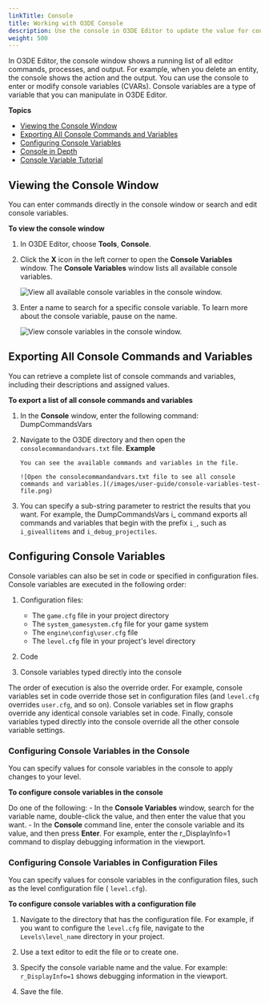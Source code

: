 ```yaml
---
linkTitle: Console
title: Working with O3DE Console
description: Use the console in O3DE Editor to update the value for console variables or type commands.
weight: 500
---
```


In O3DE Editor, the console window shows a running list of all editor commands, processes, and output. For example, when you delete an entity, the console shows the action and the output. You can use the console to enter or modify console variables (CVARs). Console variables are a type of variable that you can manipulate in O3DE Editor.

**Topics**
- [Viewing the Console Window](#viewing-the-console-window)
- [Exporting All Console Commands and Variables](#exporting-console-variables-cvars)
- [Configuring Console Variables](#configuring-console-variables-cvars)
- [Console in Depth](/docs/user-guide/editor/console-cvars-commands/)
- [Console Variable Tutorial](/docs/user-guide/programming/cvars/)

## Viewing the Console Window 

You can enter commands directly in the console window or search and edit console variables.

**To view the console window**

1. In O3DE Editor, choose **Tools**, **Console**.

1. Click the **X** icon in the left corner to open the **Console Variables** window. The **Console Variables** window lists all available console variables.

    ![View all available console variables in the console window.](/images/shared/console-x-window.png)

1. Enter a name to search for a specific console variable. To learn more about the console variable, pause on the name.

    ![View console variables in the console window.](/images/user-guide/console-variables.png)

## Exporting All Console Commands and Variables 

You can retrieve a complete list of console commands and variables, including their descriptions and assigned values.

**To export a list of all console commands and variables**

1. In the **Console** window, enter the following command: DumpCommandsVars

1. Navigate to the O3DE directory and then open the `consolecommandandvars.txt` file.
**Example**

       You can see the available commands and variables in the file.

       ![Open the consolecommandandvars.txt file to see all console commands and variables.](/images/user-guide/console-variables-test-file.png)

1. You can specify a sub-string parameter to restrict the results that you want. For example, the DumpCommandsVars i\_ command exports all commands and variables that begin with the prefix `i_`, such as `i_giveallitems` and `i_debug_projectiles`.

## Configuring Console Variables 

Console variables can also be set in code or specified in configuration files. Console variables are executed in the following order:

1. Configuration files:
     - The `game.cfg` file in your project directory
     - The `system_gamesystem.cfg` file for your game system
     - The `engine\config\user.cfg` file
     - The `level.cfg` file in your project's level directory

1. Code

1. Console variables typed directly into the console

The order of execution is also the override order. For example, console variables set in code override those set in configuration files \(and `level.cfg` overrides `user.cfg`, and so on\). Console variables set in flow graphs override any identical console variables set in code. Finally, console variables typed directly into the console override all the other console variable settings.

### Configuring Console Variables in the Console 

You can specify values for console variables in the console to apply changes to your level.

**To configure console variables in the console**

Do one of the following:
     - In the **Console Variables** window, search for the variable name, double-click the value, and then enter the value that you want.
     - In the **Console** command line, enter the console variable and its value, and then press **Enter**. For example, enter the r\_DisplayInfo=1 command to display debugging information in the viewport.

### Configuring Console Variables in Configuration Files 

You can specify values for console variables in the configuration files, such as the level configuration file \( `level.cfg`\).

**To configure console variables with a configuration file**

1. Navigate to the directory that has the configuration file. For example, if you want to configure the `level.cfg` file, navigate to the `Levels\level_name` directory in your project.

1. Use a text editor to edit the file or to create one.

1. Specify the console variable name and the value. For example: `r_DisplayInfo=1` shows debugging information in the viewport.

1. Save the file.
